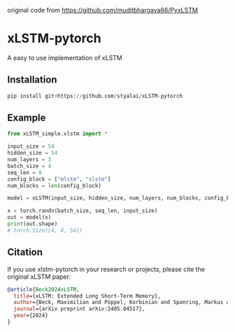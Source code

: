 original code from https://github.com/muditbhargava66/PyxLSTM
# xLSTM-pytorch
A easy to use implementation of xLSTM

## Installation
```python
pip install git+https://github.com/styalai/xLSTM-pytorch
```
## Example

```python
from xLSTM_simple.xlstm import *

input_size = 54
hidden_size = 54
num_layers = 3
batch_size = 4
seq_len = 8
config_block = ["mlstm", "slstm"]
num_blocks = len(config_block)

model = xLSTM(input_size, hidden_size, num_layers, num_blocks, config_block)

x = torch.randn(batch_size, seq_len, input_size)
out = model(x)
print(out.shape)
# torch.Size([4, 8, 54])
```

## Citation

If you use xlstm-pytorch in your research or projects, please cite the original xLSTM paper:

```bibtex
@article{Beck2024xLSTM,
  title={xLSTM: Extended Long Short-Term Memory},
  author={Beck, Maximilian and Pöppel, Korbinian and Spanring, Markus and Auer, Andreas and Prudnikova, Oleksandra and Kopp, Michael and Klambauer, Günter and Brandstetter, Johannes and Hochreiter, Sepp},
  journal={arXiv preprint arXiv:2405.04517},
  year={2024}
}
```
